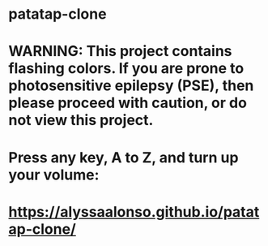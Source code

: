 # patatap-clone
# WARNING: This project contains flashing colors. If you are prone to photosensitive epilepsy (PSE), then please proceed with caution, or do not view this project.
#
# Press any key, A to Z, and turn up your volume:
# https://alyssaalonso.github.io/patatap-clone/
